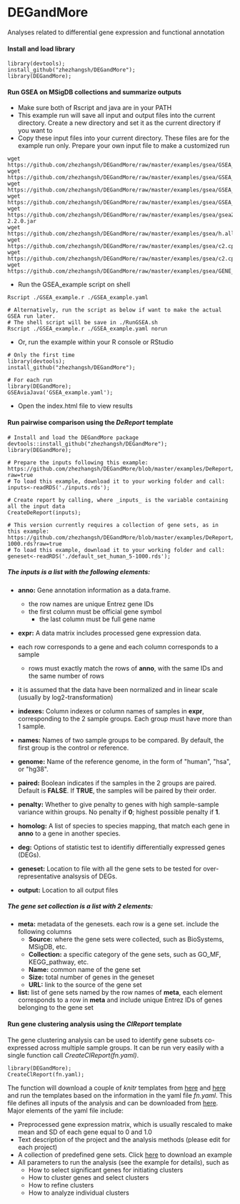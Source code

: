 # DEGandMore
Analyses related to differential gene expression and functional annotation 

#### Install and load library
```
library(devtools);
install_github("zhezhangsh/DEGandMore");
library(DEGandMore);
```

#### Run GSEA on MSigDB collections and summarize outputs

- Make sure both of Rscript and java are in your PATH
- This example run will save all input and output files into the current directory. Create a new directory and set it as the current directory if you want to
- Copy these input files into your current directory. These files are for the example run only. Prepare your own input file to make a customized run

```
wget https://github.com/zhezhangsh/DEGandMore/raw/master/examples/gsea/GSEA_example.r               
wget https://github.com/zhezhangsh/DEGandMore/raw/master/examples/gsea/GSEA_example.yaml              
wget https://github.com/zhezhangsh/DEGandMore/raw/master/examples/gsea/GSEA_example.cls               
wget https://github.com/zhezhangsh/DEGandMore/raw/master/examples/gsea/GSEA_example.gct  
wget https://github.com/zhezhangsh/DEGandMore/raw/master/examples/gsea/gsea2-2.2.0.jar          
wget https://github.com/zhezhangsh/DEGandMore/raw/master/examples/gsea/h.all.v5.0.symbols.gmt
wget https://github.com/zhezhangsh/DEGandMore/raw/master/examples/gsea/c2.cp.kegg.v5.0.symbols.gmt 
wget https://github.com/zhezhangsh/DEGandMore/raw/master/examples/gsea/c2.cp.reactome.v5.0.symbols.gmt
wget https://github.com/zhezhangsh/DEGandMore/raw/master/examples/gsea/GENE_SYMBOL.chip    
```

- Run the GSEA_example script on shell

```
Rscript ./GSEA_example.r ./GSEA_example.yaml

# Alternatively, run the script as below if want to make the actual GSEA run later. 
# The shell script will be save in ./RunGSEA.sh
Rscript ./GSEA_example.r ./GSEA_example.yaml norun

```

- Or, run the example within your R console or RStudio
```
# Only the first time 
library(devtools);
install_github("zhezhangsh/DEGandMore");

# For each run
library(DEGandMore);
GSEAviaJava('GSEA_example.yaml');

```

- Open the index.html file to view results


#### Run pairwise comparison using the _DeReport_ template

```
# Install and load the DEGandMore package
devtools::install_github("zhezhangsh/DEGandMore");
library(DEGandMore);

# Prepare the inputs following this example: https://github.com/zhezhangsh/DEGandMore/blob/master/examples/DeReport/inputs.rds?raw=true
# To load this example, download it to your working folder and call:
inputs<-readRDS('./inputs.rds');

# Create report by calling, where _inputs_ is the variable containing all the input data
CreateDeReport(inputs); 

# This version currently requires a collection of gene sets, as in this example: https://github.com/zhezhangsh/DEGandMore/blob/master/examples/DeReport/default_set_human_5-1000.rds?raw=true
# To load this example, download it to your working folder and call:
geneset<-readRDS('./default_set_human_5-1000.rds');
```

##### The inputs is a list with the following elements:
- **anno:** Gene annotation information as a data.frame.
  - the row names are unique Entrez gene IDs
  - the first column must be official gene symbol
	- the last column must be full gene name

 - **expr:** A data matrix includes processed gene expression data.
  - each row corresponds to a gene and each column corresponds to a sample
	- rows must exactly match the rows of **anno**, with the same IDs and the same number of rows
  - it is assumed that the data have been normalized and in linear scale (usually by log2-transformation)

 - **indexes:** Column indexes or column names of samples in **expr**, corresponding to the 2 sample groups. Each group must have more than 1 sample.
  
 - **names:** Names of two sample groups to be compared. By default, the first group is the control or reference.

 - **genome:** Name of the reference genome, in the form of "human", "hsa", or "hg38".

 - **paired:** Boolean indicates if the samples in the 2 groups are paired. Default is **FALSE**. If **TRUE**, the samples will be paired by their order. 
  
 - **penalty:** Whether to give penalty to genes with high sample-sample variance within groups. No penalty if **0**; highest possible penalty if **1**.

 - **homolog:** A list of species to species mapping, that match each gene in **anno** to a gene in another species.

 - **deg:** Options of statistic test to identifiy differentially expressed genes (DEGs).
 
 - **geneset:** Location to file with all the gene sets to be tested for over-representative analsysis of DEGs. 
 
 - **output:** Location to all output files

##### The gene set collection is a list with 2 elements:

 - **meta:** metadata of the genesets. each row is a gene set. include the following columns
   - **Source:** where the gene sets were collected, such as BioSystems, MSigDB, etc.
   - **Collection:** a specific category of the gene sets, such as GO_MF, KEGG_pathway, etc.
   - **Name:** common name of the gene set
   - **Size:** total number of genes in the geneset
   - **URL:** link to the source of the gene set
 - **list:** list of gene sets named by the row names of **meta**, each element corresponds to a row in **meta** and include unique Entrez IDs of genes belonging to the gene set

#### Run gene clustering analysis using the _ClReport_ template

The gene clustering analysis can be used to identify gene subsets co-expressed across multiple sample groups. It can be run very easily with a single function call _CreateClReport(fn.yaml)_. 

```
library(DEGandMore);
CreateClReport(fn.yaml);
```

The function will download a couple of _knitr_ templates from [here](https://raw.githubusercontent.com/zhezhangsh/DEGandMore/master/examples/MultiGroupCluster/ClReport.Rmd) and [here](https://raw.githubusercontent.com/zhezhangsh/DEGandMore/master/examples/MultiGroupCluster/ClDetail.Rmd) and run the templates based on the information in the yaml file _fn.yaml_. This file defines all inputs of the analysis and can be downloaded from [here](https://raw.githubusercontent.com/zhezhangsh/DEGandMore/master/examples/MultiGroupCluster/ClReport.yml). Major elements of the yaml file include:

  - Preprocessed gene expression matrix, which is usually rescaled to make mean and SD of each gene equal to 0 and 1.0
  - Text description of the project and the analysis methods (please edit for each project)
  - A collection of predefined gene sets. Click [here](https://github.com/zhezhangsh/DEGandMore/blob/master/examples/DeReport/default_set_human_5-1000.rds?raw=true) to download an example
  - All parameters to run the analysis (see the example for details), such as
      - How to select significant genes for initiating clusters
      - How to cluster genes and select clusters
      - How to refine clusters
      - How to analyze individual clusters


